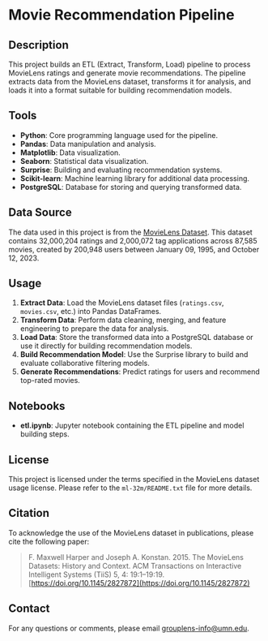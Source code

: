 # Movie Recommendation Pipeline

## Description
This project builds an ETL (Extract, Transform, Load) pipeline to process MovieLens ratings and generate movie recommendations. The pipeline extracts data from the MovieLens dataset, transforms it for analysis, and loads it into a format suitable for building recommendation models.

## Tools
- **Python**: Core programming language used for the pipeline.
- **Pandas**: Data manipulation and analysis.
- **Matplotlib**: Data visualization.
- **Seaborn**: Statistical data visualization.
- **Surprise**: Building and evaluating recommendation systems.
- **Scikit-learn**: Machine learning library for additional data processing.
- **PostgreSQL**: Database for storing and querying transformed data.

## Data Source
The data used in this project is from the [MovieLens Dataset](https://grouplens.org/datasets/movielens/). This dataset contains 32,000,204 ratings and 2,000,072 tag applications across 87,585 movies, created by 200,948 users between January 09, 1995, and October 12, 2023.


## Usage
1. **Extract Data**: Load the MovieLens dataset files (`ratings.csv`, `movies.csv`, etc.) into Pandas DataFrames.
2. **Transform Data**: Perform data cleaning, merging, and feature engineering to prepare the data for analysis.
3. **Load Data**: Store the transformed data into a PostgreSQL database or use it directly for building recommendation models.
4. **Build Recommendation Model**: Use the Surprise library to build and evaluate collaborative filtering models.
5. **Generate Recommendations**: Predict ratings for users and recommend top-rated movies.

## Notebooks
- **etl.ipynb**: Jupyter notebook containing the ETL pipeline and model building steps.

## License
This project is licensed under the terms specified in the MovieLens dataset usage license. Please refer to the `ml-32m/README.txt` file for more details.

## Citation
To acknowledge the use of the MovieLens dataset in publications, please cite the following paper:
> F. Maxwell Harper and Joseph A. Konstan. 2015. The MovieLens Datasets: History and Context. ACM Transactions on Interactive Intelligent Systems (TiiS) 5, 4: 19:1–19:19. [https://doi.org/10.1145/2827872](https://doi.org/10.1145/2827872)

## Contact
For any questions or comments, please email [grouplens-info@umn.edu](mailto:grouplens-info@umn.edu).



